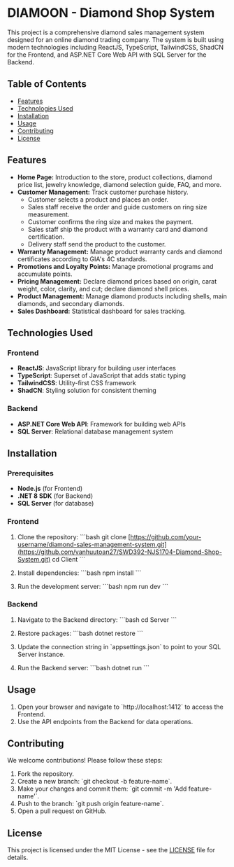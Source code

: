 
# DIAMOON - Diamond Shop System

This project is a comprehensive diamond sales management system designed for an online diamond trading company. The system is built using modern technologies including ReactJS, TypeScript, TailwindCSS, ShadCN for the Frontend, and ASP.NET Core Web API with SQL Server for the Backend.

## Table of Contents

- [Features](#features)
- [Technologies Used](#technologies-used)
- [Installation](#installation)
- [Usage](#usage)
- [Contributing](#contributing)
- [License](#license)

## Features

- **Home Page:** Introduction to the store, product collections, diamond price list, jewelry knowledge, diamond selection guide, FAQ, and more.
- **Customer Management:** Track customer purchase history.
  - Customer selects a product and places an order.
  - Sales staff receive the order and guide customers on ring size measurement.
  - Customer confirms the ring size and makes the payment.
  - Sales staff ship the product with a warranty card and diamond certification.
  - Delivery staff send the product to the customer.
- **Warranty Management:** Manage product warranty cards and diamond certificates according to GIA's 4C standards.
- **Promotions and Loyalty Points:** Manage promotional programs and accumulate points.
- **Pricing Management:** Declare diamond prices based on origin, carat weight, color, clarity, and cut; declare diamond shell prices.
- **Product Management:** Manage diamond products including shells, main diamonds, and secondary diamonds.
- **Sales Dashboard:** Statistical dashboard for sales tracking.

## Technologies Used

### Frontend
- **ReactJS**: JavaScript library for building user interfaces
- **TypeScript**: Superset of JavaScript that adds static typing
- **TailwindCSS**: Utility-first CSS framework
- **ShadCN**: Styling solution for consistent theming

### Backend
- **ASP.NET Core Web API**: Framework for building web APIs
- **SQL Server**: Relational database management system

## Installation

### Prerequisites

- **Node.js** (for Frontend)
- **.NET 8 SDK** (for Backend)
- **SQL Server** (for database)

### Frontend

1. Clone the repository:
   \`\`\`bash
   git clone [https://github.com/your-username/diamond-sales-management-system.git](https://github.com/vanhuutoan27/SWD392-NJS1704-Diamond-Shop-System.git)
   cd Client
   \`\`\`

2. Install dependencies:
   \`\`\`bash
   npm install
   \`\`\`

3. Run the development server:
   \`\`\`bash
   npm run dev
   \`\`\`

### Backend

1. Navigate to the Backend directory:
   \`\`\`bash
   cd Server
   \`\`\`

2. Restore packages:
   \`\`\`bash
   dotnet restore
   \`\`\`

3. Update the connection string in \`appsettings.json\` to point to your SQL Server instance.

4. Run the Backend server:
   \`\`\`bash
   dotnet run
   \`\`\`

## Usage

1. Open your browser and navigate to \`http://localhost:1412\` to access the Frontend.
2. Use the API endpoints from the Backend for data operations.

## Contributing

We welcome contributions! Please follow these steps:

1. Fork the repository.
2. Create a new branch: \`git checkout -b feature-name\`.
3. Make your changes and commit them: \`git commit -m 'Add feature-name'\`.
4. Push to the branch: \`git push origin feature-name\`.
5. Open a pull request on GitHub.

## License

This project is licensed under the MIT License - see the [LICENSE](LICENSE) file for details.
